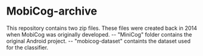 # MobiCog-archive

This repository contains two zip files. These files were created back in 2014 when MobiCog was originally developed. 
-- "MiniCog" folder contains the original Android project. 
-- "mobicog-dataset" containts the dataset used for the classifier. 
